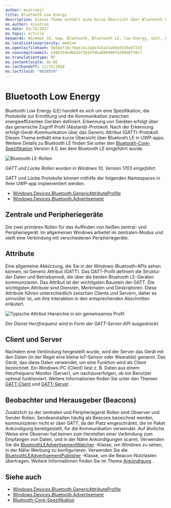 ```yaml
---
author: msatranjr
title: Bluetooth Low Energy
description: Dieses Thema enthält eine kurze Übersicht über Bluetooth LE in UWP-apps.
ms.author: misatran
ms.date: 03/15/2017
ms.topic: article
keywords: Windows 10, Uwp, Bluetooth, Bluetooth LE, low Energy, Gatt, Lücke, zentralen, Peripheriegerät, Clients, Server, Überwachung, Herausgeber
ms.localizationpriority: medium
ms.openlocfilehash: 9e5bef16c76ee14c2abb7a5a41ab02d150a97333
ms.sourcegitcommit: e38b334edb82bf2b1474ba686990f4299b8f59c7
ms.translationtype: MT
ms.contentlocale: de-DE
ms.lasthandoff: 11/15/2018
ms.locfileid: "6838559"
---
```

# <a name="bluetooth-low-energy"></a>Bluetooth Low Energy
Bluetooth Low Energy (LE) handelt es sich um eine Spezifikation, die Protokolle zur Ermittlung und die Kommunikation zwischen energieeffizienten Geräten definiert. Erkennung von Geräten erfolgt über das generische Zugriff Profil (Abstand)-Protokoll. Nach der Erkennung erfolgt-Gerät-Kommunikation über das Generic Attribut (GATT)-Protokoll. Dieses Thema enthält eine kurze Übersicht über Bluetooth LE in UWP-apps. Weitere Details zu Bluetooth LE finden Sie unter den [Bluetooth-Core-Spezifikation](https://www.bluetooth.com/specifications/bluetooth-core-specification) Version 4.0, bei dem Bluetooth LE eingeführt wurde. 

![Bluetooth LE-Rollen](images/gatt-roles.png)

*GATT und Lücke Rollen wurden in Windows 10, Version 1703 eingeführt.*

GATT und Lücke Protokolle können mithilfe der folgenden Namespaces in Ihrer UWP-app implementiert werden.
- [Windows.Devices.Bluetooth.GenericAttributeProfile](https://docs.microsoft.com/en-us/uwp/api/windows.devices.bluetooth.genericattributeprofile)
- [Windows.Devices.Bluetooth.Advertisement](https://docs.microsoft.com/en-us/uwp/api/windows.devices.bluetooth.genericattributeprofile)

## <a name="central-and-peripheral"></a>Zentrale und Peripheriegeräte
Die zwei primären Rollen für das Auffinden von heißen zentral- und Peripheriegerät. Im allgemeinen Windows arbeitet im zentralen-Modus und stellt eine Verbindung mit verschiedenen Peripheriegeräte. 

## <a name="attributes"></a>Attribute
Eine allgemeine Abkürzung, die Sie in der Windows-Bluetooth-APIs sehen können, ist Generic Attribut (GATT). Das GATT-Profil definiert die Struktur der Daten und Betriebsmodi, die über die beiden Bluetooth LE-Geräten kommunizieren. Das Attribut ist der wichtigsten Baustein der GATT. Die wichtigsten Attribute sind Diensten, Merkmalen und Deskriptoren. Diese Attribute führen unterschiedlich zwischen Clients und Servern, daher es sinnvoller ist, um ihre Interaktion in den entsprechenden Abschnitten erläutert. 

![Typische Attribut Hierarchie in ein gemeinsames Profil](images/gatt-service.png)

*Der Dienst Herzfrequenz wird in Form der GATT-Server-API ausgedrückt.*

## <a name="client-and-server"></a>Client und Server
Nachdem eine Verbindung hergestellt wurde, wird der Server das Gerät mit den Daten (in der Regel eine kleine IoT-Sensor oder Wearable) genannt. Das Gerät, das diese Daten verwendet, um eine Funktion wird als Client bezeichnet. Ein Windows-PC (Client) liest z. B. Daten aus einem Herzfrequenz Monitor (Server), um nachzuverfolgen, ob ein Benutzer optimal funktioniert. Weitere Informationen finden Sie unter den Themen [GATT-Client](gatt-client.md) und [GATT-Server](gatt-server.md) .

## <a name="watchers-and-publishers-beacons"></a>Beobachter und Herausgeber (Beacons)
Zusätzlich zu der zentralen und Peripheriegerät Rollen sind Observer und Sender Rollen. Sendeanstalten häufig als Beacons bezeichnet werden, kommunizieren nicht er über GATT, da der Platz eingeschränkt, die im Paket Ankündigung bereitgestellt, für die Kommunikation verwendet. Auf ähnliche Weise eine Observer hat keinen zum Herstellen einer Verbindung zum Empfangen von Daten, und in der Nähe Ankündigungen scannt. Verwenden Sie die [BluetoothLEAdvertisementWatcher](https://docs.microsoft.com/en-us/uwp/api/windows.devices.bluetooth.advertisement.bluetoothleadvertisementwatcher) -Klasse, um Windows zu sehen, in der Nähe Werbung zu konfigurieren. Verwenden Sie die [BluetoothLEAdvertisementPublisher](https://docs.microsoft.com/en-us/uwp/api/windows.devices.bluetooth.advertisement.bluetoothleadvertisementpublisher) -Klasse, um die Beacon-Nutzlasten übertragen. Weitere Informationen finden Sie im Thema [Ankündigung](ble-beacon.md) .

## <a name="see-also"></a>Siehe auch
- [Windows.Devices.Bluetooth.GenericAttributeProfile](https://docs.microsoft.com/en-us/uwp/api/windows.devices.bluetooth.genericattributeprofile)
- [Windows.Devices.Bluetooth.Advertisement](https://docs.microsoft.com/en-us/uwp/api/windows.devices.bluetooth.genericattributeprofile)
- [Bluetooth-Core-Spezifikation](https://www.bluetooth.com/specifications/bluetooth-core-specification)
